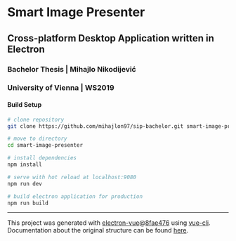 # Smart Image Presenter
## Cross-platform Desktop Application written in Electron
### Bachelor Thesis | Mihajlo Nikodijević
### University of Vienna | WS2019


#### Build Setup

``` bash
# clone repository
git clone https://github.com/mihajlon97/sip-bachelor.git smart-image-presenter

# move to directory
cd smart-image-presenter

# install dependencies
npm install

# serve with hot reload at localhost:9080
npm run dev

# build electron application for production
npm run build


```

---

This project was generated with [electron-vue](https://github.com/SimulatedGREG/electron-vue)@[8fae476](https://github.com/SimulatedGREG/electron-vue/tree/8fae4763e9d225d3691b627e83b9e09b56f6c935) using [vue-cli](https://github.com/vuejs/vue-cli). Documentation about the original structure can be found [here](https://simulatedgreg.gitbooks.io/electron-vue/content/index.html).
